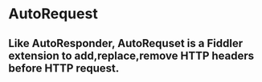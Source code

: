 # AutoRequest

## Like AutoResponder, AutoRequset is a Fiddler extension to add,replace,remove HTTP headers before HTTP request.
